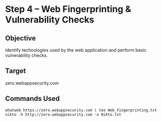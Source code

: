 # Step 4 – Web Fingerprinting & Vulnerability Checks

## Objective
Identify technologies used by the web application and perform basic vulnerability checks.

## Target
zero.webappsecurity.com

## Commands Used
```
whatweb https://zero.webappsecurity.com | tee Web_Fingerprinting.txt
nikto -h http://zero.webappsecurity.com -o Nikto.txt
